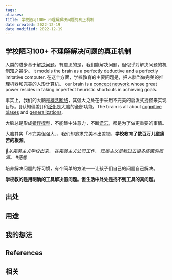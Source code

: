 ```yaml
---
tags: 
aliases: 
title: 学校陋习100+ 不理解解决问题的真正机制
date created: 2022-12-19
date modified: 2022-12-19
---
```


## 学校陋习100+ 不理解解决问题的真正机制

人类的进步基于[解决问题](https://link.zhihu.com/?target=https%3A//supermemo.guru/wiki/Problem_solving)。有意思的是，我们能解决问题，但似乎对解决问题的机制知之甚少。
it models the brain as a perfectly deductive and a perfectly imitative computer.
在这个方面，学校教育的主要问题是，把人脑当做完美的推理机器和完美的人形计算机。
our brain is a [concept network](https://supermemo.guru/wiki/Concept_network "Concept network") whose great power resides in taking imperfect heuristic shortcuts in achieving goals.

事实上，我们的大脑是[概念网络](https://link.zhihu.com/?target=https%3A//supermemo.guru/wiki/Concept_network)，其强大之处在于采用不完美的启发式捷径来实现目标。[[认知偏差]]和[泛化](https://link.zhihu.com/?target=https%3A//supermemo.guru/wiki/Generalization)是大脑的全部功能。The brain is all about [cognitive biases](https://supermemo.guru/wiki/Cognitive_bias "Cognitive bias") and [generalizations](https://supermemo.guru/wiki/Generalization "Generalization").

大脑总是形成[错误模型](错误模型的价值)，不能集中注意力，不断[遗忘](https://link.zhihu.com/?target=https%3A//supermemo.guru/wiki/Forgetting)，都是为了做更重要的事情。 

大脑其实「不完美但强大」，我们却追求完美不出差错，**学校教育了数百万儿童痛苦的根源**。


_🌱从完美主义学校出来， 在完美主义公司工作， 玩美主义是我过去很多痛苦的根源。_  #感想


培养解决问题的好习惯，有个简单的方法——让孩子们自己的问题自己解决。

**学校教的是用明确的工具解决假问题。但生活中处处是找不到工具的真问题。**



## 出处



## 用途




## 我的想法



## References



## 相关

